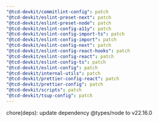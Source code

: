 ```yaml
---
"@tcd-devkit/commitlint-config": patch
"@tcd-devkit/eslint-preset-next": patch
"@tcd-devkit/eslint-preset-node": patch
"@tcd-devkit/eslint-config-a11y": patch
"@tcd-devkit/eslint-config-import-ts": patch
"@tcd-devkit/eslint-config-import": patch
"@tcd-devkit/eslint-config-next": patch
"@tcd-devkit/eslint-config-react-hooks": patch
"@tcd-devkit/eslint-config-react": patch
"@tcd-devkit/eslint-config-ts": patch
"@tcd-devkit/eslint-config": patch
"@tcd-devkit/internal-utils": patch
"@tcd-devkit/prettier-config-react": patch
"@tcd-devkit/prettier-config": patch
"@tcd-devkit/scripts": patch
"@tcd-devkit/tsup-config": patch
---
```


chore(deps): update dependency @types/node to v22.16.0
